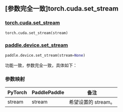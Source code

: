 ## [参数完全一致]torch.cuda.set_stream

### [torch.cuda.set_stream](https://pytorch.org/docs/stable/generated/torch.cuda.set_stream.html#torch.cuda.set_stream)

```python
torch.cuda.set_stream(stream)
```

### [paddle.device.set_stream](https://www.paddlepaddle.org.cn/documentation/docs/zh/api/paddle/device/set_stream_cn.html#set-stream)

```python
paddle.device.set_stream(stream=None)
```

功能一致，参数完全一致，具体如下：

### 参数映射

| PyTorch | PaddlePaddle | 备注                |
| ------- | ------------ | ------------------- |
| stream  | stream       | 希望设置的 stream。 |
